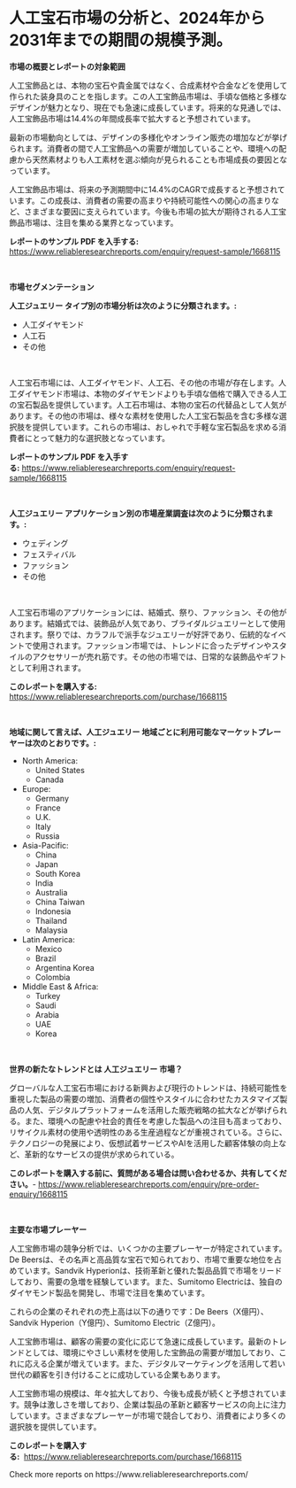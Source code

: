 <p><h1>人工宝石市場の分析と、2024年から2031年までの期間の規模予測。</h1></p><p><strong>市場の概要とレポートの対象範囲</strong></p>
<p><p>人工宝飾品とは、本物の宝石や貴金属ではなく、合成素材や合金などを使用して作られた装身具のことを指します。この人工宝飾品市場は、手頃な価格と多様なデザインが魅力となり、現在でも急速に成長しています。将来的な見通しでは、人工宝飾品市場は14.4%の年間成長率で拡大すると予想されています。</p><p>最新の市場動向としては、デザインの多様化やオンライン販売の増加などが挙げられます。消費者の間で人工宝飾品への需要が増加していることや、環境への配慮から天然素材よりも人工素材を選ぶ傾向が見られることも市場成長の要因となっています。</p><p>人工宝飾品市場は、将来の予測期間中に14.4%のCAGRで成長すると予想されています。この成長は、消費者の需要の高まりや持続可能性への関心の高まりなど、さまざまな要因に支えられています。今後も市場の拡大が期待される人工宝飾品市場は、注目を集める業界となっています。</p></p>
<p><strong>レポートのサンプル PDF を入手する:</strong> <a href="https://www.reliableresearchreports.com/enquiry/request-sample/1668115">https://www.reliableresearchreports.com/enquiry/request-sample/1668115</a></p>
<p>&nbsp;</p>
<p><strong>市場セグメンテーション</strong></p>
<p><strong>人工ジュエリー タイプ別の市場分析は次のように分類されます。:</strong></p>
<p><ul><li>人工ダイヤモンド</li><li>人工石</li><li>その他</li></ul></p>
<p>&nbsp;</p>
<p><p>人工宝石市場には、人工ダイヤモンド、人工石、その他の市場が存在します。人工ダイヤモンド市場は、本物のダイヤモンドよりも手頃な価格で購入できる人工の宝石製品を提供しています。人工石市場は、本物の宝石の代替品として人気があります。その他の市場は、様々な素材を使用した人工宝石製品を含む多様な選択肢を提供しています。これらの市場は、おしゃれで手軽な宝石製品を求める消費者にとって魅力的な選択肢となっています。</p></p>
<p><strong>レポートのサンプル PDF を入手する:</strong>&nbsp;<a href="https://www.reliableresearchreports.com/enquiry/request-sample/1668115">https://www.reliableresearchreports.com/enquiry/request-sample/1668115</a></p>
<p>&nbsp;</p>
<p><strong> 人工ジュエリー アプリケーション別の市場産業調査は次のように分類されます。:</strong></p>
<p><ul><li>ウェディング</li><li>フェスティバル</li><li>ファッション</li><li>その他</li></ul></p>
<p>&nbsp;</p>
<p><p>人工宝石市場のアプリケーションには、結婚式、祭り、ファッション、その他があります。結婚式では、装飾品が人気であり、ブライダルジュエリーとして使用されます。祭りでは、カラフルで派手なジュエリーが好評であり、伝統的なイベントで使用されます。ファッション市場では、トレンドに合ったデザインやスタイルのアクセサリーが売れ筋です。その他の市場では、日常的な装飾品やギフトとして利用されます。</p></p>
<p><strong>このレポートを購入する:</strong>&nbsp; <a href="https://www.reliableresearchreports.com/purchase/1668115">https://www.reliableresearchreports.com/purchase/1668115</a></p>
<p>&nbsp;</p>
<p><strong>地域に関して言えば、人工ジュエリー 地域ごとに利用可能なマーケットプレーヤーは次のとおりです。:</strong></p>
<p><ul>
    <li>
        North America:
        <ul>
            <li>United States</li>
            <li>Canada</li>
        </ul>
    </li>
    <li>
        Europe:
        <ul>
            <li>Germany</li>
            <li>France</li>
            <li>U.K.</li>
            <li>Italy</li>
            <li>Russia</li>
        </ul>
    </li>
    <li>
        Asia-Pacific:
        <ul>
            <li>China</li>
            <li>Japan</li>
            <li>South Korea</li>
            <li>India</li>
            <li>Australia</li>
            <li>China Taiwan</li>
            <li>Indonesia</li>
            <li>Thailand</li>
            <li>Malaysia</li>
        </ul>
    </li>
    <li>
        Latin America:
        <ul>
            <li>Mexico</li>
            <li>Brazil</li>
            <li>Argentina Korea</li>
            <li>Colombia</li>
        </ul>
    </li>
    <li>
        Middle East & Africa:
        <ul>
            <li>Turkey</li>
            <li>Saudi</li>
            <li>Arabia</li>
            <li>UAE</li>
            <li>Korea</li>
        </ul>
    </li>
    </ul></p>
<p>&nbsp;</p>
<p><strong>世界の新たなトレンドとは 人工ジュエリー 市場？</strong></p>
<p><p>グローバルな人工宝石市場における新興および現行のトレンドは、持続可能性を重視した製品の需要の増加、消費者の個性やスタイルに合わせたカスタマイズ製品の人気、デジタルプラットフォームを活用した販売戦略の拡大などが挙げられる。また、環境への配慮や社会的責任を考慮した製品への注目も高まっており、リサイクル素材の使用や透明性のある生産過程などが重視されている。さらに、テクノロジーの発展により、仮想試着サービスやAIを活用した顧客体験の向上など、革新的なサービスの提供が求められている。</p></p>
<p><strong>このレポートを購入する前に、質問がある場合は問い合わせるか、共有してください。</strong>- <a href="https://www.reliableresearchreports.com/enquiry/pre-order-enquiry/1668115">https://www.reliableresearchreports.com/enquiry/pre-order-enquiry/1668115</a></p>
<p>&nbsp;</p>
<p><strong>主要な市場プレーヤー</strong></p>
<p><p>人工宝飾市場の競争分析では、いくつかの主要プレーヤーが特定されています。De Beersは、その名声と高品質な宝石で知られており、市場で重要な地位を占めています。Sandvik Hyperionは、技術革新と優れた製品品質で市場をリードしており、需要の急増を経験しています。また、Sumitomo Electricは、独自のダイヤモンド製品を開発し、市場で注目を集めています。</p><p>これらの企業のそれぞれの売上高は以下の通りです：De Beers（X億円）、Sandvik Hyperion（Y億円）、Sumitomo Electric（Z億円）。</p><p>人工宝飾市場は、顧客の需要の変化に応じて急速に成長しています。最新のトレンドとしては、環境にやさしい素材を使用した宝飾品の需要が増加しており、これに応える企業が増えています。また、デジタルマーケティングを活用して若い世代の顧客を引き付けることに成功している企業もあります。</p><p>人工宝飾市場の規模は、年々拡大しており、今後も成長が続くと予想されています。競争は激しさを増しており、企業は製品の革新と顧客サービスの向上に注力しています。さまざまなプレーヤーが市場で競合しており、消費者により多くの選択肢を提供しています。</p></p>
<p><strong>このレポートを購入する:</strong>&nbsp;&nbsp;<a href="https://www.reliableresearchreports.com/purchase/1668115">https://www.reliableresearchreports.com/purchase/1668115</a></p>
<p>Check more reports on https://www.reliableresearchreports.com/</p>